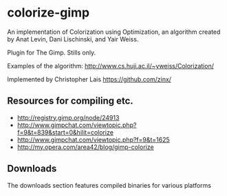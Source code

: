 # colorize-gimp 

An implementation of Colorization using Optimization, an algorithm created by Anat Levin, Dani Lischinski, and Yair Weiss.

Plugin for The Gimp. Stills only.

Examples of the algorithm: http://www.cs.huji.ac.il/~yweiss/Colorization/

Implemented by Christopher Lais https://github.com/zinx/

## Resources for compiling etc.

* http://registry.gimp.org/node/24913
* http://www.gimpchat.com/viewtopic.php?f=9&t=839&start=0&hilit=colorize
* http://www.gimpchat.com/viewtopic.php?f=9&t=1625
* http://my.opera.com/area42/blog/gimp-colorize

## Downloads

The downloads section features compiled binaries for various platforms

